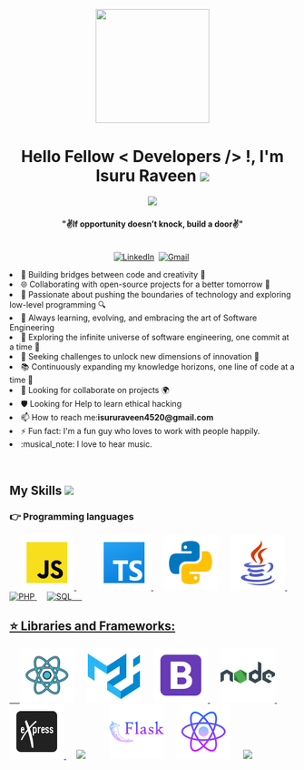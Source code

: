<div align=center>
    <p align='center'>
    <img src="https://media.giphy.com/media/TEnXkcsHrP4YedChhA/giphy.gif" width="200" height="200" frameBorder="0" class="giphy-embed" allowFullScreen></img></p>
</div>
<div>
    <h1 align="center">Hello Fellow < Developers /> !, I'm Isuru Raveen <img src="https://media.giphy.com/media/hvRJCLFzcasrR4ia7z/giphy.gif" width="35"></h1>
    <p align="center">
        <a href="https://github.com/DenverCoder1/readme-typing-svg">
        <img src="https://readme-typing-svg.herokuapp.com?lines=Graduated+from+SLIIT;Full+Stack+Engineer;Problem+Solver;Team+Player&center=true&width=500&height=50"></a>
    </p>
    <div align=center>
        <p align='center'><h4 align="center"><b>"✌️If opportunity doesn’t knock, build a door✌️"</b></h4>
        </p>
    </div>
    <p align="center">
        <br>
        <a href="https://www.linkedin.com/in/isuru-raveen-7421541b8/"><img src="https://img.shields.io/badge/linkedin-%230077B5.svg?&style=for-the-badge&logo=linkedin&logoColor=white"     alt="LinkedIn"/></a>&nbsp;
        <a href="mailto:isururaveen4520@gmail.com?subject=Hola%20Sumanth"><img src="https://img.shields.io/badge/gmail-%23D14836.svg?&style=for-the-badge&logo=gmail&logoColor=white" alt="Gmail"/></a>&nbsp;
    </p>

<p>
  <li>🔧 Building bridges between code and creativity 🌉</li>

  <li>🌐 Collaborating with open-source projects for a better tomorrow 🤝</li>

  <li>🚀 Passionate about pushing the boundaries of technology and exploring low-level programming 🔍</li>

  <li>🌱 Always learning, evolving, and embracing the art of Software Engineering</li>

  <li>🌌 Exploring the infinite universe of software engineering, one commit at a time 🚀</li>

  <li>🔭 Seeking challenges to unlock new dimensions of innovation 🔑</li>

  <li>📚 Continuously expanding my knowledge horizons, one line of code at a time 📝</li>

  <li>🌟 Looking for collaborate on projects 🌍</li>

  <li>🛡️ Looking for Help to learn ethical hacking </li> 
  
  <li>📫 How to reach me:<b>isururaveen4520@gmail.com</b></li>

  <li>⚡ Fun fact: I'm a fun guy who loves to work with people happily.</li>
  
  <li>:musical_note: I love to hear music.</li>

</p>  
<br/>

## My Skills <img src = "https://media2.giphy.com/media/QssGEmpkyEOhBCb7e1/giphy.gif?cid=ecf05e47a0n3gi1bfqntqmob8g9aid1oyj2wr3ds3mg700bl&rid=giphy.gif" width = 32px> </h2>

### 👉 Programming languages
  &emsp; 
  <a href="#"> <img width ='96px' alt="JavaScript" src ='./icons/icons8-javascript.svg'> </a>
  &emsp;
  &emsp;
  <a href="#"> <img width ='96px' alt="TypeScript" src ='./icons/icons8-typescript-96.svg'> </a>
  &emsp;
  <a href="#"> <img width ='96px' alt="Python" src="./icons/icons8-python.svg"></a>
  &emsp;
  <a href="#"> <img width ='96px' alt ="Java" src="./icons/icons8-java.svg"> </a>
  &emsp;
  <a href="#"> <img width ='96px' alt ="PHP" src="https://img.icons8.com/color/96/php.png"> </a>
  &emsp;
  <a href="#"> <img width='96px' alt="SQL" src="https://img.icons8.com/arcade/96/sql.png" />
  &emsp;

<!-- ### 👉 Frontend Development -->
<!-- <p>
  &emsp; 
  <a href="#"> <img width ='32px' src ='https://raw.githubusercontent.com/rahulbanerjee26/githubAboutMeGenerator/main/icons/html.svg'> </a>
  &emsp;
  <a href="#"> <img width ='32px' src ='https://raw.githubusercontent.com/rahulbanerjee26/githubAboutMeGenerator/main/icons/css.svg'> </a>
  <a href="#"> <img width ='32px' src ='https://raw.githubusercontent.com/rahulbanerjee26/githubAboutMeGenerator/main/icons/css.svg'> </a>
</p> -->

## ⭐️ Libraries and Frameworks:
  &emsp;
    <a href="#"><img width ='96px' src="./icons/icons8-react.svg"></a>
  &emsp;
    <a href="#"><img width ='96px' src="./icons/icons8-material-ui.svg"></a>
  &emsp;
    <a href="#"><img width ='96px' src ='./icons/icons8-bootstrap.svg'> </a>
  &emsp;
    <a href="#"><img width ='96px' src ='./icons/icons8-nodejs.svg'> </a>
  &emsp;
   <a href="#"><img width='96px' src="./icons/icons8-express.svg"/> </a>
  &emsp;
   <a href="#"><img width='96px' src="https://img.icons8.com/fluency/48/laravel.png"/></a>
  &emsp;
  <a href="#"><img width='96px' style="margin-left: 20px;" src="./icons/icons8-flask.svg" /></a>
  &emsp;
   <a href="#"><img width='96px' src="./icons/icons8-react-native.svg"/></a>
  &emsp;
   <a href="#"><img width='96px' src="https://img.icons8.com/fluency/96/android-os.png"/></a>
</p>

 <!-- ### 👉 IDEs
  &emsp;
    <a href="#"><img alt="Visual Studio Code" src="https://img.shields.io/badge/Visual%20Studio%20Code-0078d7.svg?style=plastic&logo=visual-studio-code&logoColor=white"></a>
  &emsp;
    <a href="#"><img alt="JetBrain" src="https://img.shields.io/badge/jetbrains-%23000000.svg?style=plastic&logo=jetbrains&logoColor=white" /></a>
  &emsp;
    <a href="#"><img alt="Atom" src="https://img.shields.io/badge/atom-%2366595C.svg?&style=plastic&logo=atom&logoColor=white" /></a>
  &emsp;
    <a href="#"><img alt="Eclipse" src="https://img.shields.io/badge/eclipse%20ide-%232C2255.svg?&style=plastic&logo=eclipse%20ide&logoColor=white" /></a>
<br/> -->
